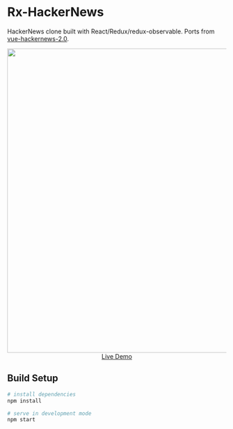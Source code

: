 # Rx-HackerNews

HackerNews clone built with React/Redux/redux-observable. Ports from [vue-hackernews-2.0](https://github.com/vuejs/vue-hackernews-2.0).

<p align="center">
  <a href="https://rx-hackernews.now.sh/" target="_blank">
    <img src="https://raw.githubusercontent.com/feeblejs/hackernews/master/screenshot.png" width="700px">
    <br>
    Live Demo
  </a>
</p>

## Build Setup

```bash
# install dependencies
npm install

# serve in development mode
npm start
```
